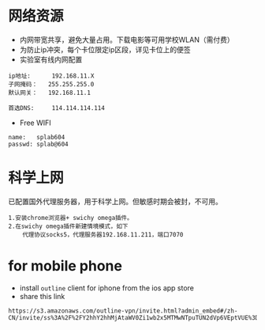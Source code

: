 
# 网络资源
* 内网带宽共享，避免大量占用。下载电影等可用学校WLAN（需付费）
* 为防止ip冲突，每个卡位限定ip区段，详见卡位上的便签
* 实验室有线内网配置
```
ip地址:      192.168.11.X
子网掩码：   255.255.255.0
默认网关：   192.168.11.1

首选DNS:     114.114.114.114
```
* Free WIFI
```
name:   splab604
passwd: splab@604
```

# 科学上网

已配置国外代理服务器，用于科学上网。但敏感时期会被封，不可用。
```
1.安装chrome浏览器+ swichy omega插件。
2.在swichy omega插件新建情境模式，如下
    代理协议socks5，代理服务器192.168.11.211，端口7070
```

# for mobile phone
* install `outline` client for iphone from the ios app store
* share this link
```
https://s3.amazonaws.com/outline-vpn/invite.html?admin_embed#/zh-CN/invite/ss%3A%2F%2FY2hhY2hhMjAtaWV0Zi1wb2x5MTMwNTpuTUN2dVp6VEptVUE%3D%40198.98.62.68%3A48900%2F%3Foutline%3D1
```


